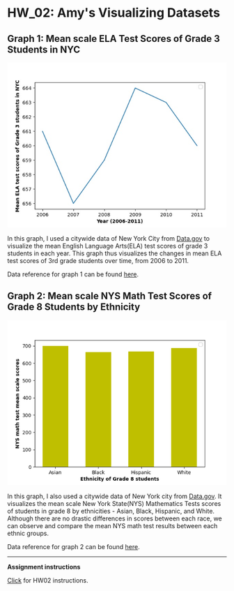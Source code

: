 # HW_02: Amy's Visualizing Datasets

## Graph 1: Mean scale ELA Test Scores of Grade 3 Students in NYC
![line graph ELA](https://github.com/kimsngmin00/HW_02/blob/main/NYC%20grade%203%20ELA%20test%20mean.jpg?raw=true)

In this graph, I used a citywide data of New York City from [Data.gov](https://www.data.gov/) to visualize the mean English Language Arts(ELA) test scores of grade 3 students in each year. This graph thus visualizes the changes in mean ELA test scores of 3rd grade students over time, from 2006 to 2011. 

Data reference for graph 1 can be found [here](https://catalog.data.gov/dataset/2006-2011-english-language-arts-ela-test-results-by-grade-citywide-all-students).

## Graph 2: Mean scale NYS Math Test Scores of Grade 8 Students by Ethnicity
![bar graph NYS math](https://github.com/kimsngmin00/HW_02/blob/main/NYC%20math%20scores%20by%20ethnicityjpg.png?raw=true)

In this graph, I also used a citywide data of New York city from [Data.gov](https://www.data.gov/). It visualizes the mean scale New York State(NYS) Mathematics Tests scores of students in grade 8 by ethnicities - Asian, Black, Hispanic, and White. Although there are no drastic differences in scores between each race, we can observe and compare the mean NYS math test results between each ethnic groups. 

Data reference for graph 2 can be found [here](https://catalog.data.gov/dataset/2006-2011-nys-math-test-results-by-grade-boro-by-gender).

---

**Assignment instructions**

[Click](https://github.com/mikeizbicki/cmc-csci040/tree/2021fall/hw_02) for HW02 instructions. 
